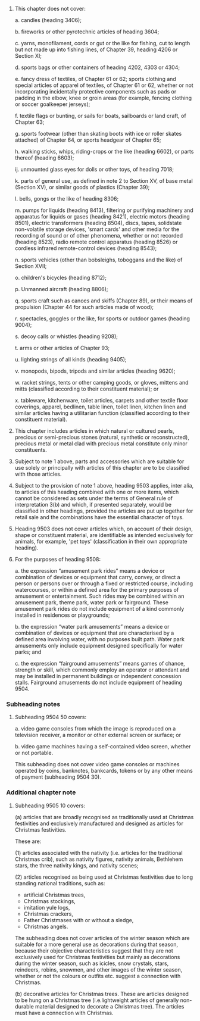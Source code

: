 1. This chapter does not cover:

    a. candles (heading 3406);
    
    b. fireworks or other pyrotechnic articles of heading 3604;
    
    c. yarns, monofilament, cords or gut or the like for fishing, cut to length but not made up into fishing lines, of Chapter 39, heading 4206 or Section XI;
    
    d. sports bags or other containers of heading 4202, 4303 or 4304;
    
    e. fancy dress of textiles, of Chapter 61 or 62; sports clothing and special articles of apparel of textiles, of Chapter 61 or 62, whether or not incorporating incidentally protective components such as pads or padding in the elbow, knee or groin areas (for example, fencing clothing or soccer goalkeeper jerseys);
    
    f. textile flags or bunting, or sails for boats, sailboards or land craft, of Chapter 63;
    
    g. sports footwear (other than skating boots with ice or roller skates attached) of Chapter 64, or sports headgear of Chapter 65;
    
    h. walking sticks, whips, riding-crops or the like (heading 6602), or parts thereof (heading 6603);
    
    ij. unmounted glass eyes for dolls or other toys, of heading 7018;
    
    k. parts of general use, as defined in note 2 to Section XV, of base metal (Section XV), or similar goods of plastics (Chapter 39);
    
    l. bells, gongs or the like of heading 8306;
    
    m. pumps for liquids (heading 8413), filtering or purifying machinery and apparatus for liquids or gases (heading 8421), electric motors (heading 8501), electric transformers (heading 8504), discs, tapes, solidstate non-volatile storage devices, 'smart cards' and other media for the recording of sound or of other phenomena, whether or not recorded (heading 8523), radio remote control apparatus (heading 8526) or cordless infrared remote-control devices (heading 8543);
    
    n. sports vehicles (other than bobsleighs, toboggans and the like) of Section XVII;
    
    o. children's bicycles (heading 8712);
    
    p. Unmanned aircraft (heading 8806);

    q. sports craft such as canoes and skiffs (Chapter 89), or their means of propulsion (Chapter 44 for such articles made of wood);

    r. spectacles, goggles or the like, for sports or outdoor games (heading 9004);

    s. decoy calls or whistles (heading 9208);

    t. arms or other articles of Chapter 93;

    u. lighting strings of all kinds (heading 9405);

    v. monopods, bipods, tripods and similar articles (heading 9620);

    w. racket strings, tents or other camping goods, or gloves, mittens and mitts (classified according to their constituent material); or

    x. tableware, kitchenware, toilet articles, carpets and other textile floor coverings, apparel, bedlinen, table linen, toilet linen, kitchen linen and similar articles having a utilitarian function (classified according to their constituent material).

2. This chapter includes articles in which natural or cultured pearls, precious or semi-precious stones (natural, synthetic or reconstructed), precious metal or metal clad with precious metal constitute only minor constituents.

3. Subject to note 1 above, parts and accessories which are suitable for use solely or principally with articles of this chapter are to be classified with those articles.

4. Subject to the provision of note 1 above, heading 9503 applies, inter alia, to articles of this heading combined with one or more items, which cannot be considered as sets under the terms of General rule of interpretation 3(b) and which, if presented separately, would be classified in other headings, provided the articles are put up together for retail sale and the combinations have the essential character of toys.

5. Heading 9503 does not cover articles which, on account of their design, shape or constituent material, are identifiable as intended exclusively for animals, for example, 'pet toys' (classification in their own appropriate heading).

6.	For the purposes of heading 9508:

    a. the expression “amusement park rides” means a device or combination of devices or equipment that carry, convey, or direct a person or persons over or through a fixed or restricted course, including watercourses, or within a defined area for the primary purposes of amusement or entertainment. Such rides may be combined within an amusement park, theme park, water park or fairground. These amusement park rides do not include equipment of a kind commonly installed in residences or playgrounds; 

    b. the expression “water park amusements” means a device or combination of devices or equipment that are characterised by a defined area involving water, with no purposes built path. Water park amusements only include equipment designed specifically for water parks; and 

    c. the expression “fairground amusements” means games of chance, strength or skill, which commonly employ an operator or attendant and may be installed in permanent buildings or independent concession stalls. Fairground amusements do not include equipment of heading 9504. 


### Subheading notes

1. Subheading 9504 50 covers:

    a. video game consoles from which the image is reproduced on a television receiver, a monitor or other external screen or surface; or
    
    b. video game machines having a self-contained video screen, whether or not portable.
    
    This subheading does not cover video game consoles or machines operated by coins, banknotes, bankcards, tokens or by any other means of payment (subheading 9504 30).

### Additional chapter note

1. Subheading 9505 10 covers:

    (a) articles that are broadly recognised as traditionally used at Christmas festivities and exclusively manufactured and designed as articles for Christmas festivities.
    
    These are:
    
    (1) articles associated with the nativity (i.e. articles for the traditional Christmas crib), such as nativity figures, nativity animals, Bethlehem stars, the three nativity kings, and nativity scenes;
    
    (2) articles recognised as being used at Christmas festivities due to long standing national traditions, such
    as:
    
    - artificial Christmas trees,
    - Christmas stockings,
    - imitation yule logs,
    - Christmas crackers,
    - Father Christmases with or without a sledge,
    - Christmas angels.
    
    The subheading does not cover articles of the winter season which are suitable for a more general use as decorations during that season, because their objective characteristics suggest that they are not exclusively used for Christmas festivities but mainly as decorations during the winter season, such as icicles, snow crystals, stars, reindeers, robins, snowmen, and other images of the winter season, whether or not the colours or outfits etc. suggest a connection with Christmas.
    
    (b) decorative articles for Christmas trees. These are articles designed to be hung on a Christmas tree (i.e.lightweight articles of generally non-durable material designed to decorate a Christmas tree). The articles must have a connection with Christmas.
